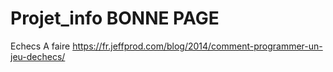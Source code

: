 # Projet_info BONNE PAGE
Echecs
 A faire
https://fr.jeffprod.com/blog/2014/comment-programmer-un-jeu-dechecs/
